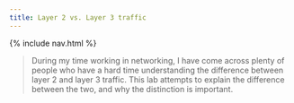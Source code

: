 ```yaml
---
title: Layer 2 vs. Layer 3 traffic
---
```

{% include nav.html %}
> During my time working in networking, I have come across plenty of people who have a hard time understanding the difference between layer 2 and layer 3 traffic. This lab attempts to explain the difference between the two, and why the distinction is important. 
